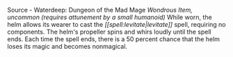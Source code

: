 Source - Waterdeep: Dungeon of the Mad Mage
*Wondrous Item, uncommon (requires attunement by a small humanoid)*
While worn, the helm allows its wearer to cast the *[[spell:levitate|levitate]]* spell, requiring no components. The helm's propeller spins and whirs loudly until the spell ends. Each time the spell ends, there is a 50 percent chance that the helm loses its magic and becomes nonmagical.